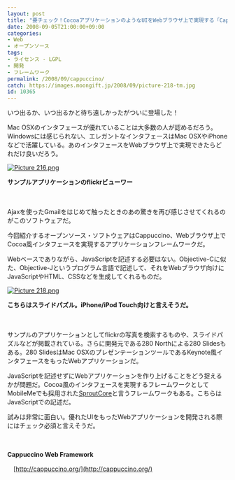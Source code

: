 ```yaml
---
layout: post
title: "要チェック！CocoaアプリケーションのようなUIをWebブラウザ上で実現する「Cappuccino」"
date: 2008-09-05T21:00:00+09:00
categories:
- Web
- オープンソース
tags: 
- ライセンス - LGPL
- 開発
- フレームワーク
permalink: /2008/09/cappuccino/
catch: https://images.moongift.jp/2008/09/picture-218-tm.jpg
id: 10365
---
```

いつ出るか、いつ出るかと待ち遠しかったがついに登場した！

  

Mac OSXのインタフェースが優れていることは大多数の人が認めるだろう。Windowsには感じられない、エレガントなインタフェースはMac OSXやiPhoneなどで活躍している。あのインタフェースをWebブラウザ上で実現できたらどれだけ良いだろう。

  

[![Picture 216.png](https://images.moongift.jp/2008/09/picture-216-tm.jpg)](https://images.moongift.jp/2008/09/picture-216.jpg)  
  
**サンプルアプリケーションのflickrビューワー**

  

　

  

Ajaxを使ったGmailをはじめて触ったときのあの驚きを再び感じさせてくれるのがこのソフトウェアだ。

  

今回紹介するオープンソース・ソフトウェアはCappuccino、Webブラウザ上でCocoa風インタフェースを実現するアプリケーションフレームワークだ。

  
  
<!--more-->  

Webベースでありながら、JavaScriptを記述する必要はない。Objective-Cに似た、Objective-Jというプログラム言語で記述して、それをWebブラウザ向けにJavaScriptやHTML、CSSなどを生成してくれるものだ。

  

[![Picture 218.png](https://images.moongift.jp/2008/09/picture-218-tm.jpg)](https://images.moongift.jp/2008/09/picture-218.jpg)

  

**こちらはスライドパズル。iPhone/iPod Touch向けと言えそうだ。**

  

　

  

サンプルのアプリケーションとしてflickrの写真を検索するものや、スライドパズルなどが掲載されている。さらに開発元である280 Northによる280 Slidesもある。280 SlidesはMac OSXのプレゼンテーションツールであるKeynote風インタフェースをもったWebアプリケーションだ。

  

JavaScriptを記述せずにWebアプリケーションを作り上げることをどう捉えるかが問題だ。Cocoa風のインタフェースを実現するフレームワークとしてMobileMeでも採用された[SproutCore](http://www.moongift.jp/2008/06/sproutcore/)と言うフレームワークもある。こちらはJavaScriptでの記述だ。

  

試みは非常に面白い。優れたUIをもったWebアプリケーションを開発される際にはチェック必須と言えそうだ。

  

　

  

**Cappuccino Web Framework**  
  
　[http://cappuccino.org/](http://cappuccino.org/)

  
